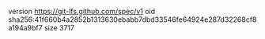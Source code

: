 version https://git-lfs.github.com/spec/v1
oid sha256:41f660b4a2852b1313630ebabb7dbd33546fe64924e287d32268cf8a194a9bf7
size 3717
